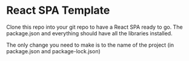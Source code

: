 # React SPA Template
Clone this repo into your git repo to have a React SPA ready to go.
The package.json and everything should have all the libraries installed.

The only change you need to make is to the name of the project (in package.json and package-lock.json)

